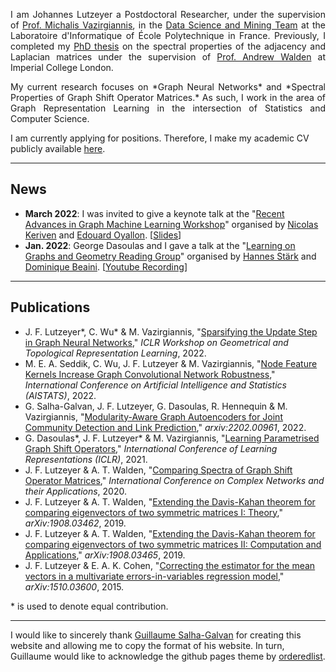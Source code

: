 <p style="text-align:justify">I am Johannes Lutzeyer a Postdoctoral Researcher, under the supervision of <a href="https://scholar.google.fr/citations?user=aWGJYcMAAAAJ&hl=en" target="_blank">Prof. Michalis Vazirgiannis</a>, in the <a href="https://www.lix.polytechnique.fr/dascim/" target="_blank">Data Science and Mining Team</a> at the Laboratoire d'Informatique of École Polytechnique in France. Previously, I completed my <a href="https://spiral.imperial.ac.uk/bitstream/10044/1/82477/1/Lutzeyer-J-2020-PhD-Thesis.pdf" target="_blank">PhD thesis</a> on the spectral properties of the adjacency and Laplacian matrices under the supervision of <a href="https://scholar.google.com/citations?user=6MrDZy8AAAAJ&hl=en" target="_blank"> Prof. Andrew Walden</a> at Imperial College London.
</p>

<p style="text-align:justify">
My current research focuses on *Graph Neural Networks* and *Spectral Properties of Graph Shift Operator Matrices.* As such, I work in the area of Graph Representation Learning in the intersection of Statistics and Computer Science. 
</p>


I am currently applying for positions. Therefore, I make my academic CV publicly available <a href="https://johanneslutzeyer.com/doc/JohannesLutzeyer_AcademicCV.pdf" target="_blank"> here</a>.


--- 

## News

- **March 2022**: I was invited to give a keynote talk at the "<a href="https://nkeriven.github.io/gml2022/" target="_blank">Recent Advances in Graph Machine Learning Workshop</a>" organised by <a href="https://nkeriven.github.io/" target="_blank">Nicolas Keriven</a> and <a href="https://edouardoyallon.github.io/" target="_blank">Edouard Oyallon</a>. [<a href="https://johanneslutzeyer.com/doc/GraphShiftOperatorsAndTheirRelevanceToGraphNeuralNetworks_handout.pdf" target="_blank">Slides</a>]
- **Jan. 2022**: George Dasoulas and I gave a talk at the "<a href="https://hannes-stark.com/logag-reading-group" target="_blank">Learning on Graphs and Geometry Reading Group</a>" organised by <a href="https://hannes-stark.com/" target="_blank">Hannes Stärk</a> and <a href="https://mila.quebec/en/person/dominique-beaini/" target="_blank">Dominique Beaini</a>. [<a href="https://www.youtube.com/watch?v=72bchdfzTMY" target="_blank">Youtube Recording</a>] 

---

## Publications
- J. F. Lutzeyer\*, C. Wu\* & M. Vazirgiannis, "<a href="https://arxiv.org/pdf/2109.00909.pdf" target="_blank">Sparsifying the Update Step in Graph Neural Networks</a>," *ICLR Workshop on Geometrical and Topological Representation Learning*, 2022. 
- M. E. A. Seddik, C. Wu, J. F. Lutzeyer & M. Vazirgiannis, "<a href="https://arxiv.org/pdf/2109.01785.pdf" target="_blank">Node Feature Kernels Increase Graph Convolutional Network Robustness</a>," *International Conference on Artificial Intelligence and Statistics (AISTATS)*, 2022.
- G. Salha-Galvan, J. F. Lutzeyer, G. Dasoulas, R. Hennequin & M. Vazirgiannis, "<a href="https://arxiv.org/pdf/2202.00961.pdf" target="_blank">Modularity-Aware Graph Autoencoders for Joint Community Detection and Link Prediction</a>," *arxiv:2202.00961*, 2022.
- G. Dasoulas\*, J. F. Lutzeyer\* & M. Vazirgiannis, "<a href="https://arxiv.org/pdf/2101.10050.pdf" target="_blank">Learning Parametrised Graph Shift Operators</a>," *International Conference of Learning Representations (ICLR)*, 2021. 
- J. F. Lutzeyer & A. T. Walden, "<a href="https://spiral.imperial.ac.uk/bitstream/10044/1/82477/1/Lutzeyer-J-2020-PhD-Thesis.pdf#page=69" target="_blank">Comparing Spectra of Graph Shift Operator Matrices</a>," *International Conference on Complex Networks and their Applications*, 2020.
- J. F. Lutzeyer & A. T. Walden, "<a href="https://arxiv.org/pdf/1908.03462.pdf" target="_blank">Extending the Davis-Kahan theorem for comparing eigenvectors of two symmetric matrices I: Theory</a>," *arXiv:1908.03462*, 2019.
- J. F. Lutzeyer & A. T. Walden, "<a href="https://arxiv.org/pdf/1908.03465.pdf" target="_blank">Extending the Davis-Kahan theorem for comparing eigenvectors of two symmetric matrices II: Computation and Applications</a>," *arXiv:1908.03465*, 2019.
- J. F. Lutzeyer & E. A. K. Cohen, "<a href="https://arxiv.org/pdf/1510.03600.pdf" target="_blank">Correcting the estimator for the mean vectors in a multivariate errors-in-variables regression model</a>," *arXiv:1510.03600*, 2015.

\* is used to denote equal  contribution.

---

I would like to sincerely thank <a href="https://guillaumesalhagalvan.com/" target="_blank">Guillaume Salha-Galvan</a> for creating this website and allowing me to copy the format of his website.  In turn, Guillaume would like to acknowledge the github pages theme by <a href="https://github.com/orderedlist" target="_blank">orderedlist</a>.
